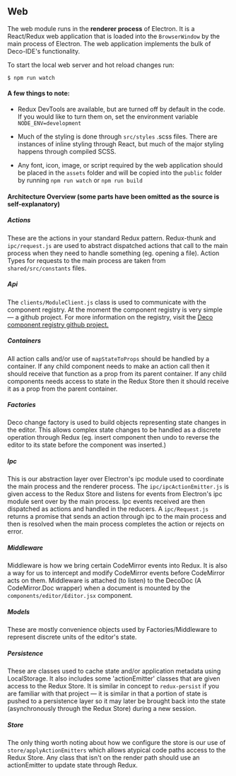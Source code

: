 ## Web

The web module runs in the **renderer process** of Electron. It is a React/Redux web application that is loaded into the `BrowserWindow` by the main process of Electron. The web application implements the bulk of Deco-IDE's functionality.

To start the local web server and hot reload changes run:
```
$ npm run watch
```

#### A few things to note:

- Redux DevTools are available, but are turned off by default in the code. If you would like to turn them on, set the environment variable `NODE_ENV=development`

- Much of the styling is done through `src/styles` .scss files. There are instances of inline styling through React, but much of the major styling happens through compiled SCSS.

- Any font, icon, image, or script required by the web application should be placed in the `assets` folder and will be copied into the `public` folder by running `npm run watch` or `npm run build`

#### Architecture Overview (some parts have been omitted as the source is self-explanatory)

##### Actions
These are the actions in your standard Redux pattern. Redux-thunk and `ipc/request.js` are used
to abstract dispatched actions that call to the main process when they need to handle something (eg. opening a file). Action Types for
requests to the main process are taken from `shared/src/constants` files.
##### Api
The `clients/ModuleClient.js` class is used to communicate with the component registry. At the moment the component registry is very simple — a github project.
For more information on the registry, visit the  [Deco component registry github project.](https://github.com/decosoftware/deco-components)
##### Containers
All action calls and/or use of `mapStateToProps` should be handled by a container. If any child component needs to make an action call then it should
receive that function as a prop from its parent container. If any child components needs access to state in the Redux Store then it should receive it as a prop
from the parent container.
##### Factories
Deco change factory is used to build objects representing state changes in the editor. This allows complex state changes to be handled as a discrete operation through Redux (eg. insert component then undo to reverse the editor to its state before the component was inserted.)
##### Ipc
This is our abstraction layer over Electron's ipc module used to coordinate the main process and the renderer process. The `ipc/ipcActionEmitter.js` is given
access to the Redux Store and listens for events from Electron's ipc module sent over by the main process. Ipc events received are then dispatched as actions and handled in the reducers. A `ipc/Request.js` returns a promise that sends an action through ipc to the main process and then is resolved when the main process completes the action or rejects on error.
##### Middleware
Middleware is how we bring certain CodeMirror events into Redux. It is also a way for us to intercept and modify CodeMirror events before CodeMirror acts on them. Middleware is attached (to listen) to the DecoDoc (A CodeMirror.Doc wrapper) when a document is mounted by the `components/editor/Editor.jsx` component.
##### Models
These are mostly convenience objects used by Factories/Middleware to represent discrete units of the editor's state.
##### Persistence
These are classes used to cache state and/or application metadata using LocalStorage. It also includes some 'actionEmitter' classes that are given access
to the Redux Store. It is similar in concept to `redux-persist` if you are familiar with that project — it is similar in that a portion of state is pushed to a persistence layer so it may later be brought back into the state (asynchronously through the Redux Store) during a new session.
##### Store
The only thing worth noting about how we configure the store is our use of `store/applyActionEmitters` which allows atypical code paths access to the Redux Store. Any class that isn't on the render path should use an actionEmitter to update state through Redux.
